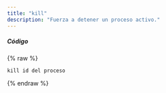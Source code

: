 ```yaml
---
title: "kill"
description: "Fuerza a detener un proceso activo."
---
```

##### Código

{% raw %}
~~~liquid
kill id del proceso
~~~
{% endraw %}
